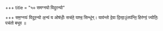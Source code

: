 +++
title = "५० समग्नयो विदुरन्यो"

+++
सम॒ग्नयः॑ विदुर॒न्यो अ॒न्यं य ओष॑धीः॒ सच॑ते॒ यश्च॒ सिन्धू॑न्। याव॑न्तो दे॒वा दि॒व्या॒३॒॑तप॑न्ति॒ हिर॑ण्यं॒ ज्योतिः॒ पच॑तो बभूव ॥
